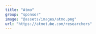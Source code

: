 ```yaml
---
title: "Atmo"
group: "sponsor"
image: "@assets/images/atmo.png"
url: "https://atmotube.com/researchers"
---
```

